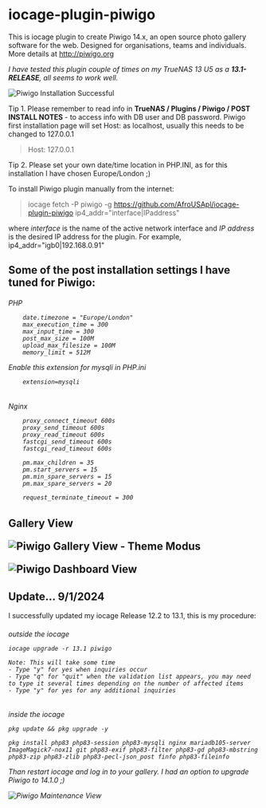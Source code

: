 # iocage-plugin-piwigo

This is iocage plugin to create Piwigo 14.x, an open source photo gallery software for the web. Designed for organisations, teams and individuals.
More details at http://piwigo.org

*I have tested this plugin couple of times on my TrueNAS 13 U5 as a **13.1-RELEASE**, all seems to work well.*

![Piwigo Installation Successful](https://i.imgur.com/p53XnmOl.png)

Tip 1. Please remember to read info in **TrueNAS / Plugins / Piwigo / POST INSTALL NOTES** - to access info with DB user and DB password.
Piwigo first installation page will set Host: as localhost, usually this needs to be changed to 127.0.0.1
>   Host: 127.0.0.1

Tip 2. Please set your own date/time location in PHP.INI, as for this installation I have chosen Europe/London ;)

To install Piwigo plugin manually from the internet:

> iocage fetch -P piwigo -g https://github.com/AfroUSApl/iocage-plugin-piwigo ip4_addr="interface|IPaddress"

where *interface* is the name of the active network interface and *IP address* is the desired IP address for the plugin. For example, ip4_addr="igb0|192.168.0.91"


## Some of the post installation settings I have tuned for Piwigo:
<h6> PHP

```
    date.timezone = "Europe/London"
    max_execution_time = 300
    max_input_time = 300
    post_max_size = 100M
    upload_max_filesize = 100M
    memory_limit = 512M
```
Enable this extension for mysqli in PHP.ini

```
    extension=mysqli
```

<h6>Nginx

```
    proxy_connect_timeout 600s
    proxy_send_timeout 600s
    proxy_read_timeout 600s
    fastcgi_send_timeout 600s
    fastcgi_read_timeout 600s

    pm.max_children = 35
    pm.start_servers = 15
    pm.min_spare_servers = 15
    pm.max_spare_servers = 20

    request_terminate_timeout = 300
```

<h2> <h2>Gallery View

![Piwigo Gallery View - Theme Modus](https://i.imgur.com/OfVd8fUl.jpg)

![Piwigo Dashboard View](https://i.imgur.com/hPlxgwbl.jpg)

## Update... 9/1/2024

I successfully updated my iocage Release 12.2 to 13.1, this is my procedure:
<h6>outside the iocage

```
iocage upgrade -r 13.1 piwigo

Note: This will take some time
- Type "y" for yes when inquiries occur
- Type "q" for "quit" when the validation list appears, you may need to type it several times depending on the number of affected items
- Type "y" for yes for any additional inquiries
```

<h6>inside the iocage

```
pkg update && pkg upgrade -y

pkg install php83 php83-session php83-mysqli nginx mariadb105-server ImageMagick7-nox11 git php83-exif php83-filter php83-gd php83-mbstring php83-zip php83-zlib php83-pecl-json_post finfo php83-fileinfo
```
Than restart iocage and log in to your gallery. I had an option to upgrade Piwigo to 14.1.0 ;)

![Piwigo Maintenance View](https://i.imgur.com/CaKbBkHl.png)
